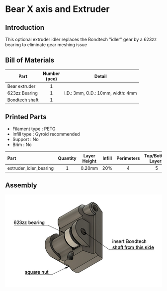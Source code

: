 # Bear X axis and Extruder

## Introduction

This optional extruder idler replaces the Bondtech "idler" gear by a 623zz bearing to eliminate gear meshing issue

## Bill of Materials

| Part     | Number<br>(pce) | Detail |
|----------|:---------------:|--------|
| Bear extruder | 1 | |
| 623zz Bearing | 1 | I.D.: 3mm, O.D.: 10mm, width: 4mm |
| Bondtech shaft | 1 | |


## Printed Parts

* Filament type : PETG
* Infill type : Gyroid recommended
* Support : No
* Brim : No

| Part | Quantity | Layer Height | Infill | Perimeters | Top/Bottom Layers |
|:----|:----:|:----:|:----:|:----:|:----:|
| extruder_idler_bearing  | 1 | 0.20mm | 20% | 4 | 5 |


## Assembly

![Extruder idler assembly](assembly.jpg)